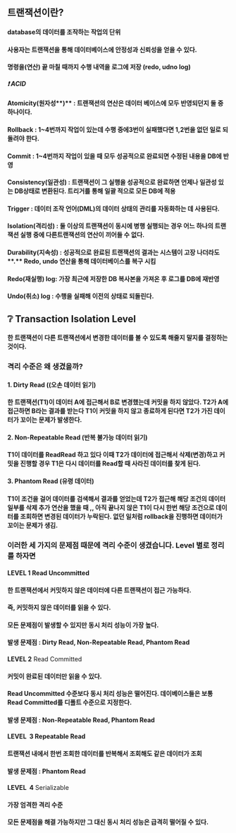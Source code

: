 ## 트랜잭션이란? 

#### database의 데이터를 조작하는 작업의 단위

#### 사용자는 트랜잭션을 통해 데이터베이스에 안정성과 신뢰성을 얻을 수 있다.

#### 명령을(연산) 끝 마칠 때까지 수행 내역을 로그에 저장 (redo, udno log)

_**❗ ACID**_

#### **Atomicity(원자성****)** : 트랜잭션의 연산은 데이터 베이스에 **모두 반영되던지** 둘 중 하나이다.

#### **Rollback** : 1~4번까지 작업이 있는데 수행 중에3번이 실패했다면 1,2번을 없던 일로 되돌려야 한다.

#### Commit : 1~4번까지 작업이 있을 때 모두 성공적으로 완료되면 수정된 내용을 DB에 반영

#### **Consistency**(일관성) : 트랜잭션이 그 실행을 **성공적으로 완료하면 언제나 일관성 있는 DB상태**로 변환된다. 트리거를 통해 일괄  적으로 모든 DB에 적용

#### **Trigger** : 데이터 조작 언어(DML)의 데이터 상태의 관리를 자동화하는 데 사용된다.

#### **Isolation**(격리성) : 둘 이상의 트랜잭션이 동시에 병행 실행되는 경우 어느 하나의 트랜잭션 실행 중에 다른트랜잭션의 연산이 끼어들 수 없다.

#### **Durability**(지속성) : 성공적으로 완료된 트랜잭션의 결과는 **시스템이  고장 나더라도****.** Redo, undo 연산을 통해 데이터베이스를 복구 시킴

#### **Redo(재실행) log**: 가장 최근에 저장한 DB 복사본을 가져온 후 로그를 DB에 재반영

#### **Undo(취소) log :** 수행을 실패해 이전의 상태로 되돌린다.

## **❔ Transaction Isolation Level**

#### 한 트랜잭션이 다른 트랜잭션에서 변경한 데이터를 볼 수 있도록 해줄지 말지를 결정하는 것이다.

### **격리 수준은 왜 생겼을까?**

#### 1\. **Dirty Read** ((오손 데이터 읽기)

#### 한 트랜잭션(T1)이 데이터 A에 접근해서 B로 변경했는데 커밋을 하지 않았다. T2가 A에 접근하면 B라는 결과를 받는다 T1이 커밋을 하지 않고 종료하게 된다면 T2가 가진 데이터가 꼬이는 문제가 발생한다.

#### 2\. **Non-Repeatable Read** (반복 불가능 데이터 읽기)

#### T1이 데이터를 ReadRead 하고 있다 이때 T2가 데이터에 접근해서 삭제(변경)하고 커밋을 진행할 경우 T1은 다시 데이터를 Read할 때 사라진 데이터를 찾게 된다.

#### 3\. **Phantom Read** (유령 데이터)

#### T1이  조건을 걸어 데이터를 검색해서 결과를 얻었는데 T2가 접근해 해당 조건의 데이터 일부를 삭제 추가 연산을 했을 때 ,, 아직 끝나지 않은 T1이 다시 한번 해당 조건으로 데이터를 조회하면 변경된 데이터가 누락된다. 없던 일처럼 rollback을 진행하면 데이터가 꼬이는 문제가 생김.

### 이러한 세 가지의 문제점 때문에 격리 수준이 생겼습니다. Level 별로 정리를 하자면

#### **LEVEL 1** Read Uncommitted

#### 한 트랜잭션에서 커밋하지 않은 데이터에 다른 트랜잭션이 접근 가능하다.

#### 즉, 커밋하지 않은 데이터를 읽을 수 있다.

#### 모든 문제점이 발생할 수 있지만 동시 처리 성능이 가장 높다.

#### 발생 문제점 : Dirty Read, Non-Repeatable Read, Phantom Read

####   
**LEVEL 2** Read Committed

#### 커밋이 완료된 데이터만 읽을 수 있다.

#### Read Uncommitted 수준보다 동시 처리 성능은 떨어진다. 데이베이스들은  보통 Read Committed를 디폴트 수준으로 지정한다.

#### 발생 문제점 : Non-Repeatable Read, Phantom Read  

#### **LEVEL  3** Repeatable Read

#### 트랜잭션 내에서 한번 조회한 데이터를 반복해서 조회해도 같은 데이터가 조회

#### 발생 문제점 : Phantom Read

####   
**LEVEL  4** Serializable

#### 가장 엄격한 격리 수준

#### 모든 문제점을 해결 가능하지만 그 대신 동시 처리 성능은 급격히 떨어질 수 있다.  

